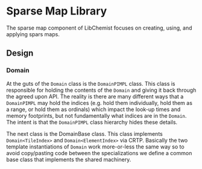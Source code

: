Sparse Map Library
==================

The sparse map component of LibChemist focuses on creating, using, and applying
spars maps.

Design
------

### Domain

At the guts of the `Domain` class is the `DomainPIMPL` class. This class is
responsible for holding the contents of the `Domain` and giving it back through
the agreed upon API. The reality is there are many different ways that a
`DomainPIMPL` may hold the indices (e.g. hold them individually, hold them as a
range, or hold them as ordinals) which impact the look-up times and memory
footprints, but not fundamentally what indices are in the `Domain`. The intent
is that the `DomainPIMPL` class hierarchy hides these details.

The next class is the DomainBase class. This class implements
`Domain<TileIndex>` and `Domain<ElementIndex>` via CRTP. Basically the two
template instantiations of `Domain` work more-or-less the same way so to avoid
copy/pasting code between the specializations we define a common base class that
implements the shared machinery.
